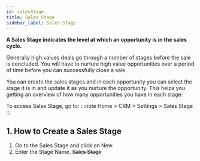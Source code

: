 ```yaml
---
id: salesStage
title: Sales Stage
sidebar_label: Sales Stage
---
```


**A Sales Stage indicates the level at which an opportunity is in the sales cycle.**

Generally high values deals go through a number of stages before the sale is concluded. You will have to nurture high value opportunities over a period of time before you can successfully close a sale.

You can create the sales stages and in each opportunity you can select the stage it is in and update it as you nurture the opportunity. This helps you getting an overview of how many opportunities you have in each stage.

To access Sales Stage, go to:
:::note
Home > CRM > Settings > Sales Stage
:::

## 1. How to Create a Sales Stage

1. Go to the Sales Stage and click on New.
1. Enter the Stage Name.
   ~~Sales Stage~~
